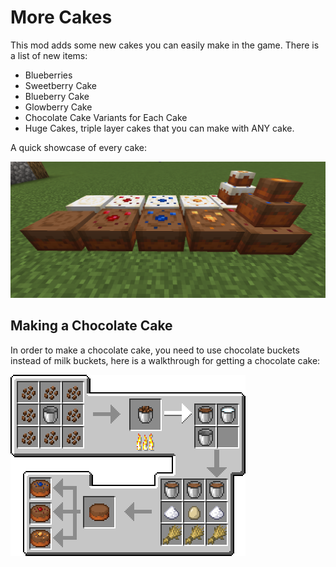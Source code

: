 # More Cakes

This mod adds some new cakes you can easily make in the game. There is a list of new items:

* Blueberries
* Sweetberry Cake
* Blueberry Cake
* Glowberry Cake
* Chocolate Cake Variants for Each Cake
* Huge Cakes, triple layer cakes that you can make with ANY cake.

A quick showcase of every cake:

![img.png](images/showcase1.png)

## Making a Chocolate Cake

In order to make a chocolate cake, you need to use chocolate buckets instead of milk buckets, here is a walkthrough for
getting a chocolate cake:

![chocolate cake graph](images/chocolate_graph_big.png)